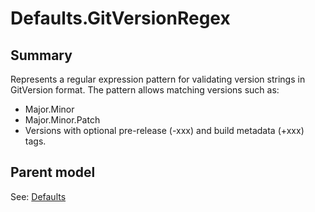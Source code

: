 # Defaults.GitVersionRegex

## Summary

Represents a regular expression pattern for validating version strings in GitVersion format.
The pattern allows matching versions such as:
- Major.Minor
- Major.Minor.Patch
- Versions with optional pre-release (-xxx) and build metadata (+xxx) tags.

## Parent model

See: [Defaults](Defaults.md)